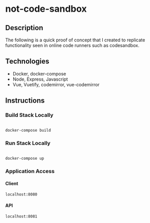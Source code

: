 # not-code-sandbox

## Description

The following is a quick proof of concept that I created to replicate functionality seen in online code runners such as codesandbox.

## Technologies

* Docker, docker-compose
* Node, Express, Javascript
* Vue, Vuetify, codemirror, vue-codemirror

## Instructions

### Build Stack Locally

```bash

docker-compose build

```


### Run Stack Locally

```bash

docker-compose up

```

### Application Access

#### Client

```
localhost:8080
```

#### API

```
localhost:8081
```
